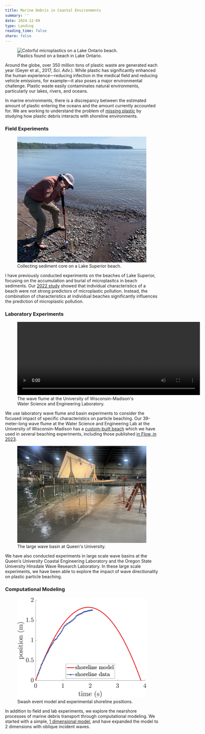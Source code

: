 ```yaml
---
title: Marine Debris in Coastal Environments
summary: ''
date: 2024-12-09
type: Landing
reading_time: false
share: false
---
```


<figure>
    <img src="beach_plastic.jpg"
         alt="Colorful microplastics on a Lake Ontario beach.">
    <figcaption> Plastics found on a beach in Lake Ontario.</figcaption>
</figure>

Around the globe, over 350 million tons of plastic waste are generated each year (Geyer et al., 2017, _Sci. Adv._).  While plastic has significantly enhanced the human experience—reducing infection in the medical field and reducing vehicle emissions, for example—it also poses a major environmental challenge.  Plastic waste easily contaminates natural environments, particularly our lakes, rivers, and oceans.

In marine environments, there is a discrepancy between the estimated amount of plastic entering the oceans and the amount currently accounted for.  We are working to understand the problem of [missing plastic](https://www.science.org/content/article/ninety-nine-percent-ocean-plastic-has-gone-missing) by studying how plastic debris interacts with shoreline environments.

### Field Experiments

<figure>
    <img src="field_work.jpg"
         alt="Collecting sediment core on a Lake Superior beach.">
    <figcaption> Collecting sediment core on a Lake Superior beach.</figcaption>
</figure>

I have previously conducted experiments on the beaches of Lake Superior, focusing on the accumulation and burial of microplasitcs in beach sediments.  Our [2022 study](publication/1-davidson-microplastic-2022/) showed that individual characteristics of a beach were not strong predictors of microplastic pollution.  Instead, the combination of characteristics at individual beaches significantly influences the prediction of microplastic pollution.

### Laboratory Experiments

<figure>
    <video width="600" height="240" controls>
        <source src="flume.mov" type="video/mp4">
    </video>
    <figcaption> The wave flume at the University of Wisconsin-Madison's Water Science and Engineering Laboratory. </figcaption>
</figure>

We use laboratory wave flume and basin experiments to consider the focused impact of specific characteristics on particle beaching.  Our 39-meter-long wave flume at the Water Science and Engineering Lab at the University of Wisconsin-Madison has a [custom-built beach](project/Beach/) which we have used in several beaching experiments, including those published [in Flow, in 2023](publication/1-davidson-microplastic-2022/).


<figure>
    <img src="queens_basin.jpg"
         alt="">
    <figcaption> The large wave basin at Queen's University. </figcaption>
</figure>

We have also conducted experiments in large scale wave basins at the Queen&rsquo;s University Coastal Engineering Laboratory and the Oregon State University Hinsdale Wave Research Laboratory.  In these large scale experiments, we have been able to explore the impact of wave directionality on plastic particle beaching.

### Computational Modeling

<figure>
    <img src="model.jpg"
         alt="">
    <figcaption> Swash event model and experimental shoreline positions. </figcaption>
</figure>

In addition to field and lab experiments, we explore the nearshore processes of marine debris transport through computational modeling.  We started with a simple, [1 dimensional model](publication/2-davidson-beaching-2023/), and have expanded the model to 2 dimensions with oblique incident waves.